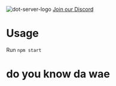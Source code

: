![dot-server-logo](art/Dot-Server.png)
[Join our Discord](https://www.discord.gg/u9B7qkkhtM)

# Usage
Run `npm start`

# do you know da wae 

